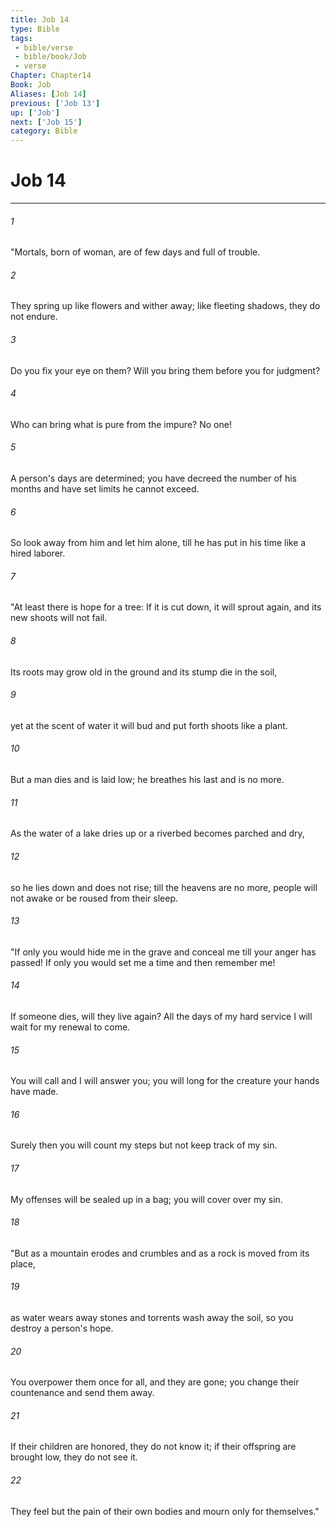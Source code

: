 ```yaml
---
title: Job 14
type: Bible
tags:
 - bible/verse
 - bible/book/Job
 - verse
Chapter: Chapter14
Book: Job
Aliases: [Job 14]
previous: ['Job 13']
up: ['Job']
next: ['Job 15']
category: Bible
---
```

# Job 14

***


###### 1 
"Mortals, born of woman, are of few days and full of trouble. 

###### 2 
They spring up like flowers and wither away; like fleeting shadows, they do not endure. 

###### 3 
Do you fix your eye on them? Will you bring them before you for judgment? 

###### 4 
Who can bring what is pure from the impure? No one! 

###### 5 
A person's days are determined; you have decreed the number of his months and have set limits he cannot exceed. 

###### 6 
So look away from him and let him alone, till he has put in his time like a hired laborer. 

###### 7 
"At least there is hope for a tree: If it is cut down, it will sprout again, and its new shoots will not fail. 

###### 8 
Its roots may grow old in the ground and its stump die in the soil, 

###### 9 
yet at the scent of water it will bud and put forth shoots like a plant. 

###### 10 
But a man dies and is laid low; he breathes his last and is no more. 

###### 11 
As the water of a lake dries up or a riverbed becomes parched and dry, 

###### 12 
so he lies down and does not rise; till the heavens are no more, people will not awake or be roused from their sleep. 

###### 13 
"If only you would hide me in the grave and conceal me till your anger has passed! If only you would set me a time and then remember me! 

###### 14 
If someone dies, will they live again? All the days of my hard service I will wait for my renewal to come. 

###### 15 
You will call and I will answer you; you will long for the creature your hands have made. 

###### 16 
Surely then you will count my steps but not keep track of my sin. 

###### 17 
My offenses will be sealed up in a bag; you will cover over my sin. 

###### 18 
"But as a mountain erodes and crumbles and as a rock is moved from its place, 

###### 19 
as water wears away stones and torrents wash away the soil, so you destroy a person's hope. 

###### 20 
You overpower them once for all, and they are gone; you change their countenance and send them away. 

###### 21 
If their children are honored, they do not know it; if their offspring are brought low, they do not see it. 

###### 22 
They feel but the pain of their own bodies and mourn only for themselves." 
